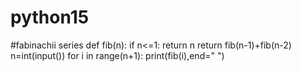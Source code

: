 # python15
#fabinachii series
def fib(n):
    if n<=1:
        return n
    return fib(n-1)+fib(n-2)
n=int(input())
for i in range(n+1):
    print(fib(i),end=" ")
